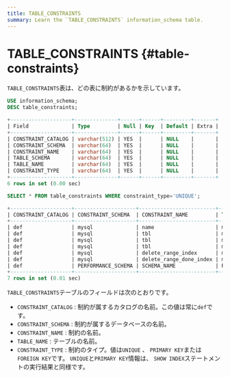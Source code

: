 ```yaml
---
title: TABLE_CONSTRAINTS
summary: Learn the `TABLE_CONSTRAINTS` information_schema table.
---
```


# TABLE_CONSTRAINTS {#table-constraints}

`TABLE_CONSTRAINTS`表は、どの表に制約があるかを示しています。


```sql
USE information_schema;
DESC table_constraints;
```

```sql
+--------------------+--------------+------+------+---------+-------+
| Field              | Type         | Null | Key  | Default | Extra |
+--------------------+--------------+------+------+---------+-------+
| CONSTRAINT_CATALOG | varchar(512) | YES  |      | NULL    |       |
| CONSTRAINT_SCHEMA  | varchar(64)  | YES  |      | NULL    |       |
| CONSTRAINT_NAME    | varchar(64)  | YES  |      | NULL    |       |
| TABLE_SCHEMA       | varchar(64)  | YES  |      | NULL    |       |
| TABLE_NAME         | varchar(64)  | YES  |      | NULL    |       |
| CONSTRAINT_TYPE    | varchar(64)  | YES  |      | NULL    |       |
+--------------------+--------------+------+------+---------+-------+
6 rows in set (0.00 sec)
```


```sql
SELECT * FROM table_constraints WHERE constraint_type='UNIQUE';
```

```sql
+--------------------+--------------------+-------------------------+--------------------+-------------------------------------+-----------------+
| CONSTRAINT_CATALOG | CONSTRAINT_SCHEMA  | CONSTRAINT_NAME         | TABLE_SCHEMA       | TABLE_NAME                          | CONSTRAINT_TYPE |
+--------------------+--------------------+-------------------------+--------------------+-------------------------------------+-----------------+
| def                | mysql              | name                    | mysql              | help_topic                          | UNIQUE          |
| def                | mysql              | tbl                     | mysql              | stats_meta                          | UNIQUE          |
| def                | mysql              | tbl                     | mysql              | stats_histograms                    | UNIQUE          |
| def                | mysql              | tbl                     | mysql              | stats_buckets                       | UNIQUE          |
| def                | mysql              | delete_range_index      | mysql              | gc_delete_range                     | UNIQUE          |
| def                | mysql              | delete_range_done_index | mysql              | gc_delete_range_done                | UNIQUE          |
| def                | PERFORMANCE_SCHEMA | SCHEMA_NAME             | PERFORMANCE_SCHEMA | events_statements_summary_by_digest | UNIQUE          |
+--------------------+--------------------+-------------------------+--------------------+-------------------------------------+-----------------+
7 rows in set (0.01 sec)
```

`TABLE_CONSTRAINTS`テーブルのフィールドは次のとおりです。

-   `CONSTRAINT_CATALOG` : 制約が属するカタログの名前。この値は常に`def`です。
-   `CONSTRAINT_SCHEMA` : 制約が属するデータベースの名前。
-   `CONSTRAINT_NAME` : 制約の名前。
-   `TABLE_NAME` : テーブルの名前。
-   `CONSTRAINT_TYPE` : 制約のタイプ。値は`UNIQUE` 、 `PRIMARY KEY`または`FOREIGN KEY`です。 `UNIQUE`と`PRIMARY KEY`情報は、 `SHOW INDEX`ステートメントの実行結果と同様です。
